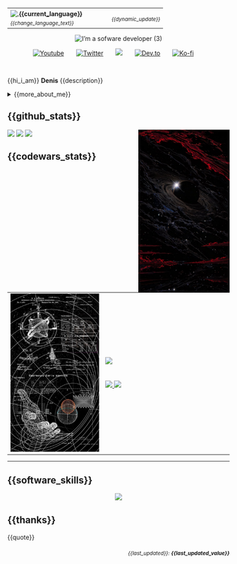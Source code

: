 <table width="100%">
  <tr>
    <td width="50%" align="left">
      <a href="https://custom-github-overview.vercel.app/selector.html" alt="Change language">
        <img width="22px" src="https://img.icons8.com/color/48/000000/globe.png" style="vertical-align: middle;"/>
        <span style="vertical-align: middle;"><b>{{current_language}}</b></span>
      </a>
      <br/>
      <sub><i>{{change_language_text}}</i></sub>
    </td>
    <td width="50%" align="right">
      <sub><i>{{dynamic_update}}</i></sub>
    </td>
  </tr>
</table>

<div align="center"><img alt="I’m a sofware developer (3)" src="https://github.com/user-attachments/assets/4873f82f-ec86-4ef6-a5e5-c95c34d9444f" />

<br>
<p align="center">
  <a href="https://www.youtube.com/UCRX2pao9vPLyVcPEQWIlUoA"><img width="32px" alt="Youtube" title="Youtube" src="https://i.imgur.com/qiXu7b2.png"/></a>
  &#8287;&#8287;&#8287;&#8287;&#8287;
  <a href="https://twitter.com/NezukoSocial"><img width="32px" alt="Twitter" title="Twitter" src="https://i.imgur.com/OXZM1L6.png"/></a>
  &#8287;&#8287;&#8287;&#8287;&#8287;
  <a href="https://discord.gg/nezuko" alt="Join our community"><img width="32px" src="https://i.imgur.com/OViZO8J.png"/></a>
  &#8287;&#8287;&#8287;&#8287;&#8287;
  <a href="https://dev.to/giingu"><img width="32px" alt="Dev.to" title="Giingu Dev.to" src="https://i.imgur.com/mVm29vK.png"></a>
  &#8287;&#8287;&#8287;&#8287;&#8287;
  <a href="https://ko-fi.com/nezukobot"><img width="32px" alt="Ko-fi" title="Buy me a coffee" src="https://i.imgur.com/PpLeD3K.png"/></a>
  &#8287;&#8287;&#8287;&#8287;&#8287;
</div>
<br>

<p>
{{hi_i_am}} <b>Denis</b> {{description}}
</p>

<div>
<details>
  <summary> {{more_about_me}} </summary>

- {{currently_building}}

- {{currently_learning}}

- {{discord_project}}

- {{experience}}

- {{contact}}

</details>
  
</p>

## {{github_stats}}

<img align="right" width="41%" src="./assets/img/b4beb746b9ee616660a2f247dbfb5288.jpg" />
  <a href="https://github.com/DenisV2112"><img width="50%" src="https://github-readme-streak-stats.herokuapp.com/?user=DenisV2112&theme=dark&date_format=M%20j%5B,%20Y%5D&ring=ff3068&fire=ff3068&sideNums=ff3068"></a>
  <a href="https://github.com/DenisV2112"><img width="50%" src="https://github-readme-stats.vercel.app/api?username=DenisV2112&theme=dark&sideNums=ff3068"></a>
  <a href="https://github.com/DenisV2112"><img width="50%" src="https://github-readme-stats.vercel.app/api/top-langs/?username=DenisV2112&layout=compact&theme=dark"></a>

## {{codewars_stats}}
 
<table>
  <tr>
    <td width="41%" align="center">
      <img src="./assets/img/codewars.jpeg" />
    </td>
    <td width="55%">
      <a href="https://www.codewars.com/users/DenisV2103">
        <img width="100%" src="https://www.codewars.com/users/DenisV2103/badges/large">
      </a>
      <br>
      <br>
      <br>
      <a href="https://www.codewars.com/users/DenisV2103">
        <img width="100%" src="https://github-readme-stats.vercel.app/api?username=DenisV2112&show_icons=true&theme=dark&title_color=ff3068&icon_color=ff3068&text_color=ffffff&bg_color=000000&hide_border=true">
      </a>
      <a href="https://www.codewars.com/users/DenisV2103">
        <img width="100%" src="https://github-readme-stats.vercel.app/api/top-langs/?username=DenisV2112&layout=compact&theme=dark&title_color=ff3068&text_color=ffffff&bg_color=000000&hide_border=true">
      </a>
    </td>
  </tr>
</table>

---

## {{software_skills}}
<p align="center">
  <img src="https://skillicons.dev/icons?i=cs,dotnet,docker,js,html,css,vue,python,wordpress,mysql,mongodb,postgres,git,github,typescript,electron,vite,redux,githubactions,prisma," />
</p>

## {{thanks}}

{{quote}}

<div align="right">
<sub><i>{{last_updated}}: <b>{{last_updated_value}}</b></i></sub>
</div>  